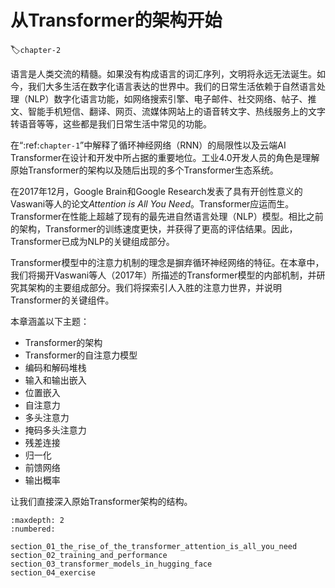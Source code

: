 # 从Transformer的架构开始
:label:`chapter-2`

语言是人类交流的精髓。如果没有构成语言的词汇序列，文明将永远无法诞生。如今，我们大多生活在数字化语言表达的世界中。我们的日常生活依赖于自然语言处理（NLP）数字化语言功能，如网络搜索引擎、电子邮件、社交网络、帖子、推文、智能手机短信、翻译、网页、流媒体网站上的语音转文字、热线服务上的文字转语音等等，这些都是我们日常生活中常见的功能。

在“:ref:`chapter-1`”中解释了循环神经网络（RNN）的局限性以及云端AI Transformer在设计和开发中所占据的重要地位。工业4.0开发人员的角色是理解原始Transformer的架构以及随后出现的多个Transformer生态系统。

在2017年12月，Google Brain和Google Research发表了具有开创性意义的Vaswani等人的论文*Attention is All You Need*。Transformer应运而生。Transformer在性能上超越了现有的最先进自然语言处理（NLP）模型。相比之前的架构，Transformer的训练速度更快，并获得了更高的评估结果。因此，Transformer已成为NLP的关键组成部分。

Transformer模型中的注意力机制的理念是摒弃循环神经网络的特征。在本章中，我们将揭开Vaswani等人（2017年）所描述的Transformer模型的内部机制，并研究其架构的主要组成部分。我们将探索引人入胜的注意力世界，并说明Transformer的关键组件。

本章涵盖以下主题：

- Transformer的架构
- Transformer的自注意力模型
- 编码和解码堆栈
- 输入和输出嵌入
- 位置嵌入
- 自注意力
- 多头注意力
- 掩码多头注意力
- 残差连接
- 归一化
- 前馈网络
- 输出概率

让我们直接深入原始Transformer架构的结构。

```toc
:maxdepth: 2
:numbered:

section_01_the_rise_of_the_transformer_attention_is_all_you_need
section_02_training_and_performance
section_03_transformer_models_in_hugging_face
section_04_exercise
```
